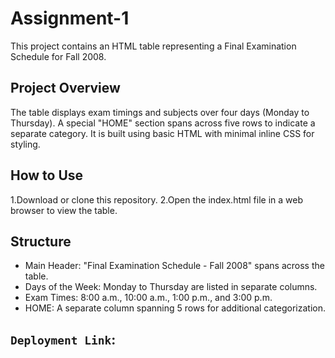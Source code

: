 # Assignment-1

This project contains an HTML table representing a Final Examination Schedule for Fall 2008.

## Project Overview

The table displays exam timings and subjects over four days (Monday to Thursday).
A special "HOME" section spans across five rows to indicate a separate category.
It is built using basic HTML with minimal inline CSS for styling.

## How to Use

1.Download or clone this repository.
2.Open the index.html file in a web browser to view the table.

## Structure

- Main Header: "Final Examination Schedule - Fall 2008" spans across the table.
- Days of the Week: Monday to Thursday are listed in separate columns.
- Exam Times: 8:00 a.m., 10:00 a.m., 1:00 p.m., and 3:00 p.m.
- HOME: A separate column spanning 5 rows for additional categorization.

## `Deployment Link`:
